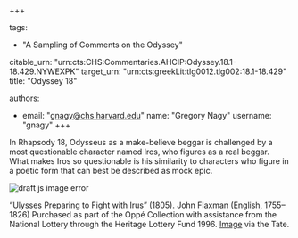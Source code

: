 +++

tags:
- "A Sampling of Comments on the Odyssey"

citable_urn: "urn:cts:CHS:Commentaries.AHCIP:Odyssey.18.1-18.429.NYWEXPK"
target_urn: "urn:cts:greekLit:tlg0012.tlg002:18.1-18.429"
title: "Odyssey 18"

authors:
- email: "gnagy@chs.harvard.edu"
  name: "Gregory Nagy"
  username: "gnagy"
+++

<p>In Rhapsody 18, Odysseus as a make-believe beggar is challenged by a most questionable character named Iros, who figures as a real beggar. What makes Iros so questionable is his similarity to characters who figure in a poetic form that can best be described as mock epic.</p><span><img src="https://classical-inquiries.chs.harvard.edu/wp-content/uploads/2017/07/T11213_10_1280.jpg" alt="draft js image error"/></span><p>“Ulysses Preparing to Fight with Irus” (1805). John Flaxman (English, 1755–1826) Purchased as part of the Oppé Collection with assistance from the National Lottery through the Heritage Lottery Fund 1996. <a href="http://www.tate.org.uk/art/artworks/flaxman-ulysses-preparing-to-fight-with-irus-t11213">Image</a> via the Tate.</p>